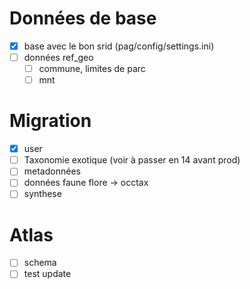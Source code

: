 # Données de base

- [x] base avec le bon srid (pag/config/settings.ini)
- [ ] données ref_geo
  - [ ] commune, limites de parc
  - [ ] mnt

# Migration 

- [x] user
- [ ] Taxonomie exotique (voir à passer en 14 avant prod)
- [ ] metadonnées
- [ ] données faune flore -> occtax
- [ ] synthese 

# Atlas

- [ ] schema
- [ ] test update
